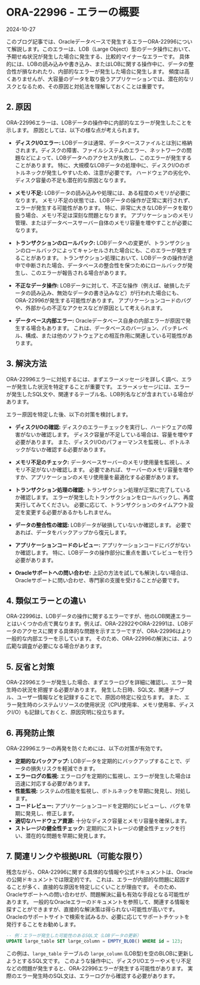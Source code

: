 # ORA-22996 - エラーの概要
2024-10-27

このブログ記事では、Oracleデータベースで発生するエラーORA-22996について解説します。このエラーは、LOB（Large Object）型のデータ操作において、予期せぬ状況が発生した場合に発生する、比較的マイナーなエラーです。  具体的には、LOBの読み込みや書き込み、またはLOBに関する操作中に、データの整合性が損なわれたり、内部的なエラーが発生した場合に発生します。  頻度は高くありませんが、大容量のデータを取り扱うアプリケーションでは、潜在的なリスクとなるため、その原因と対処法を理解しておくことは重要です。


## 2. 原因

ORA-22996エラーは、LOBデータの操作中に内部的なエラーが発生したことを示します。  原因としては、以下の様な点が考えられます。

* **ディスクI/Oエラー:** LOBデータは通常、データベースファイルとは別に格納されます。ディスクの障害、ファイルシステムのエラー、ネットワークの問題などによって、LOBデータへのアクセスが失敗し、このエラーが発生することがあります。  特に、大規模なLOBデータの処理中に、ディスクI/Oのボトルネックが発生しやすいため、注意が必要です。  ハードウェアの劣化や、ディスク容量の不足も潜在的な原因となります。

* **メモリ不足:** LOBデータの読み込みや処理には、ある程度のメモリが必要になります。  メモリ不足の状態では、LOBデータの操作が正常に実行されず、エラーが発生する可能性があります。 特に、非常に大きなLOBデータを取り扱う場合、メモリ不足は深刻な問題となります。  アプリケーションのメモリ管理、またはデータベースサーバー自体のメモリ容量を増やすことが必要になります。

* **トランザクションのロールバック:** LOBデータへの変更が、トランザクションのロールバックによってキャンセルされた場合にも、このエラーが発生することがあります。  トランザクション処理において、LOBデータの操作が途中で中断された場合、データベースの整合性を保つためにロールバックが発生し、このエラーが報告される場合があります。

* **不正なデータ操作:** LOBデータに対して、不正な操作（例えば、破損したデータの読み込み、無効なデータの書き込みなど）が行われた場合にも、ORA-22996が発生する可能性があります。  アプリケーションコードのバグや、外部からの不正なアクセスなどが原因として考えられます。

* **データベース内部エラー:**  Oracleデータベース自身の内部エラーが原因で発生する場合もあります。  これは、データベースのバージョン、パッチレベル、構成、または他のソフトウェアとの相互作用に関連している可能性があります。


## 3. 解決方法

ORA-22996エラーに対処するには、まずエラーメッセージを詳しく調べ、エラーが発生した状況を特定することが重要です。  エラーメッセージには、エラーが発生したSQL文や、関連するテーブル名、LOB列名などが含まれている場合があります。

エラー原因を特定した後、以下の対策を検討します。

* **ディスクI/Oの確認:** ディスクのエラーチェックを実行し、ハードウェアの障害がないか確認します。  ディスク容量が不足している場合は、容量を増やす必要があります。  また、ディスクI/Oのパフォーマンスを監視し、ボトルネックがないか確認する必要があります。

* **メモリ不足のチェック:**  データベースサーバーのメモリ使用量を監視し、メモリ不足がないか確認します。 必要であれば、サーバーのメモリ容量を増やすか、アプリケーションのメモリ使用量を最適化する必要があります。

* **トランザクション処理の確認:** トランザクション処理が正常に完了しているか確認します。  エラーが発生したトランザクションをロールバックし、再度実行してみてください。  必要に応じて、トランザクションのタイムアウト設定を変更する必要があるかもしれません。

* **データの整合性の確認:** LOBデータが破損していないか確認します。 必要であれば、データをバックアップから復元します。

* **アプリケーションコードのレビュー:**  アプリケーションコードにバグがないか確認します。  特に、LOBデータの操作部分に重点を置いてレビューを行う必要があります。

* **Oracleサポートへの問い合わせ:**  上記の方法を試しても解決しない場合は、Oracleサポートに問い合わせ、専門家の支援を受けることが必要です。


## 4. 類似エラーとの違い

ORA-22996は、LOBデータの操作に関するエラーですが、他のLOB関連エラーとはいくつかの点で異なります。例えば、ORA-22922やORA-22991は、LOBデータのアクセスに関する具体的な問題を示すエラーですが、ORA-22996はより一般的な内部エラーを示しています。  そのため、ORA-22996の解決には、より広範な調査が必要になる場合があります。


## 5. 反省と対策

ORA-22996エラーが発生した場合、まずエラーログを詳細に確認し、エラー発生時の状況を把握する必要があります。  発生した日時、SQL文、関連テーブル、ユーザー情報などを記録することで、原因の特定に役立ちます。  また、エラー発生時のシステムリソースの使用状況（CPU使用率、メモリ使用率、ディスクI/O）も記録しておくと、原因究明に役立ちます。


## 6. 再発防止策

ORA-22996エラーの再発を防ぐためには、以下の対策が有効です。

* **定期的なバックアップ:** LOBデータを定期的にバックアップすることで、データの損失リスクを軽減できます。
* **エラーログの監視:** エラーログを定期的に監視し、エラーが発生した場合は迅速に対応する必要があります。
* **性能監視:** システムの性能を監視し、ボトルネックを早期に発見し、対処します。
* **コードレビュー:** アプリケーションコードを定期的にレビューし、バグを早期に発見し、修正します。
* **適切なハードウェア資源:** 十分なディスク容量とメモリ容量を確保します。
* **ストレージの健全性チェック:** 定期的にストレージの健全性チェックを行い、潜在的な問題を早期に発見します。


## 7. 関連リンクや根拠URL（可能な限り）

残念ながら、ORA-22996に関する具体的な情報や公式ドキュメントは、Oracleの公開ドキュメントでは限定的です。  これは、エラーが内部的な問題に起因することが多く、直接的な原因を特定しにくいことが理由です。  そのため、Oracleサポートへの問い合わせが、問題解決に最も有効な手段となる可能性があります。  一般的なOracleエラーのドキュメントを参照して、関連する情報を探すことができますが、直接的な解決策は得られない可能性が高いです。  Oracleのサポートサイトで検索を試みるか、必要に応じてサポートチケットを発行することをお勧めします。


```sql
-- 例：エラーが発生した可能性のあるSQL文（LOBデータの更新）
UPDATE large_table SET large_column = EMPTY_BLOB() WHERE id = 123;
```


この例は、`large_table` テーブルの `large_column` (LOB型)を空のBLOBに更新しようとするSQL文です。 このような操作中に、ディスクI/Oエラーやメモリ不足などの問題が発生すると、ORA-22996エラーが発生する可能性があります。  実際のエラー発生時のSQL文は、エラーログから確認する必要があります。